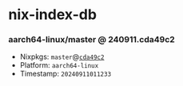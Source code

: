 # nix-index-db
### aarch64-linux/master @ 240911.cda49c2
- Nixpkgs: `master`@[`cda49c2`](https://github.com/NixOS/nixpkgs/commit/cda49c202f1e6f26aab99c08157ba5fa94a603f4)
- Platform: `aarch64-linux`
- Timestamp: `20240911011233`
